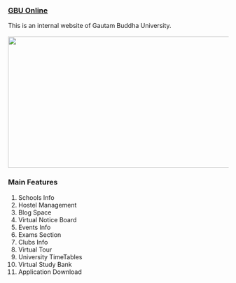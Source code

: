 <h3><a href="www.gbuonline.com">GBU Online </a></h3>
This is an internal website of Gautam Buddha University.<br><br>
<img src="https://github.com/opengbu/gbuonline/blob/master/resources/images/image1.jpg" height="300" width="600">
<h3>Main Features</h3>
<ol>
<li> Schools Info</li>
<li> Hostel Management</li>
<li> Blog Space</li>
<li> Virtual Notice Board</li>
<li> Events Info</li>
<li> Exams Section</li>
<li> Clubs Info</li>
<li> Virtual Tour</li>
<li> University TimeTables</li>
<li> Virtual Study Bank</li>
<li> Application Download</li>
</ol>




